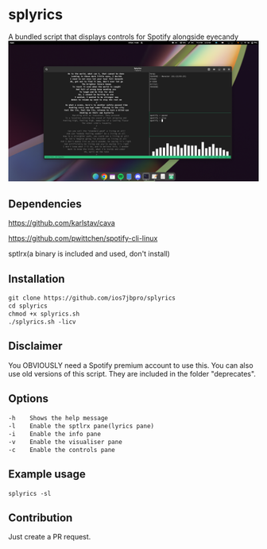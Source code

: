 # splyrics
A bundled script that displays controls for Spotify alongside eyecandy
![preview](https://raw.githubusercontent.com/ios7jbpro/splyrics/main/image.png)

## Dependencies
https://github.com/karlstav/cava

https://github.com/pwittchen/spotify-cli-linux

sptlrx(a binary is included and used, don't install)

## Installation
```
git clone https://github.com/ios7jbpro/splyrics
cd splyrics
chmod +x splyrics.sh
./splyrics.sh -licv
```

## Disclaimer
You OBVIOUSLY need a Spotify premium account to use this.
You can also use old versions of this script. They are included in the folder "deprecates".

## Options
```
-h    Shows the help message
-l    Enable the sptlrx pane(lyrics pane)
-i    Enable the info pane
-v    Enable the visualiser pane
-c    Enable the controls pane
```

## Example usage
```
splyrics -sl
```

## Contribution
Just create a PR request.
